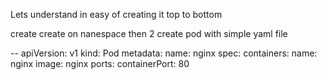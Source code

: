 Lets understand in easy of creating it top to bottom

create create on nanespace
then 2 create pod with simple yaml file

-- apiVersion: v1
kind: Pod
metadata:
 name: nginx
spec:
 containers:
  name: nginx
  image: nginx
  ports:
   containerPort: 80